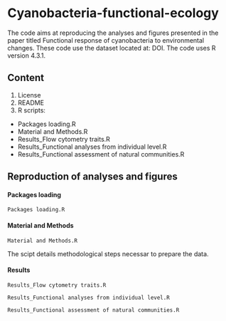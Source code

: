 # Cyanobacteria-functional-ecology
The code aims at reproducing the analyses and figures presented in the paper titled Functional response of cyanobacteria to environmental changes. These code use the dataset located at: DOI.
The code uses R version 4.3.1.

## Content
  1. License
  2. README
  3. R scripts:
  - Packages loading.R
  - Material and Methods.R
  - Results_Flow cytometry traits.R
  - Results_Functional analyses from individual level.R
  - Results_Functional assessment of natural communities.R

## Reproduction of analyses and figures 

#### Packages loading

`Packages loading.R`

#### Material and Methods

`Material and Methods.R`

The scipt details methodological steps necessar to prepare the data.

#### Results

`Results_Flow cytometry traits.R`

`Results_Functional analyses from individual level.R`

`Results_Functional assessment of natural communities.R`
